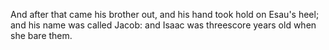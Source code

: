 And after that came his brother out, and his hand took hold on Esau's heel; and his name was called Jacob: and Isaac was threescore years old when she bare them.
